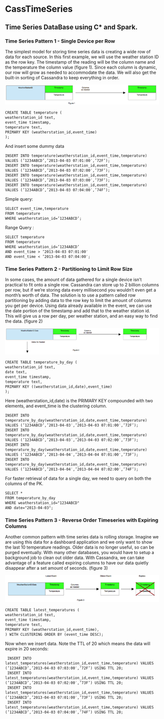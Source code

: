 # CassTimeSeries
## Time Series DataBase using C* and Spark.

### Time Series Pattern 1 - Single Device per Row
The simplest model for storing time series data is creating a wide row of data for each source. 
In this first example, we will use the weather station ID as the row key. 
The timestamp of the reading will be the column name and the temperature the column value (figure 1). 
Since each column is dynamic, our row will grow as needed to accommodate the data. We will also get the built-in sorting of 
Cassandra to keep everything in order.

![alt](https://github.com/letslego/CassTimeSeries/blob/master/images/TimeSeries1.png)

```
CREATE TABLE temperature (
weatherstation_id text,
event_time timestamp,
temperature text,
PRIMARY KEY (weatherstation_id,event_time)
);
```
And insert some dummy data

```
INSERT INTO temperature(weatherstation_id,event_time,temperature) VALUES (’1234ABCD’,’2013-04-03 07:01:00′,’72F’);
INSERT INTO temperature(weatherstation_id,event_time,temperature) VALUES (’1234ABCD’,’2013-04-03 07:02:00′,’73F’);
INSERT INTO temperature(weatherstation_id,event_time,temperature) VALUES (’1234ABCD’,’2013-04-03 07:03:00′,’73F’);
INSERT INTO temperature(weatherstation_id,event_time,temperature) VALUES (’1234ABCD’,’2013-04-03 07:04:00′,’74F’);
```

Simple query:

```
SELECT event_time,temperature
FROM temperature
WHERE weatherstation_id=’1234ABCD’;
```

Range Query :

```
SELECT temperature
FROM temperature
WHERE weatherstation_id=’1234ABCD’
AND event_time > ’2013-04-03 07:01:00′
AND event_time < ’2013-04-03 07:04:00′;
```

### Time Series Pattern 2 - Partitioning to Limit Row Size
In some cases, the amount of data gathered for a single device isn’t practical to fit onto a single row. 
Cassandra can store up to 2 billion columns per row, but if we’re storing data every millisecond you wouldn’t even 
get a month’s worth of data. The solution is to use a pattern called row partitioning by adding data to the row key 
to limit the amount of columns you get per device. Using data already available in the event, we can use the date portion 
of the timestamp and add that to the weather station id. This will give us a row per day, per weather station, and an easy 
way to find the data. (figure 2)  

![alt](https://github.com/letslego/CassTimeSeries/blob/master/images/TimeSeries2.png)

```
CREATE TABLE temperature_by_day (
weatherstation_id text,
date text,
event_time timestamp,
temperature text,
PRIMARY KEY ((weatherstation_id,date),event_time)
);
```
Here (weatherstation_id,date) is the PRIMARY KEY compounded with two elements, and event_time is the clustering column.

```
INSERT INTO temperature_by_day(weatherstation_id,date,event_time,temperature) VALUES (’1234ABCD’,’2013-04-03′,’2013-04-03 07:01:00′,’72F’);
INSERT INTO temperature_by_day(weatherstation_id,date,event_time,temperature) VALUES (’1234ABCD’,’2013-04-03′,’2013-04-03 07:02:00′,’73F’);
INSERT INTO temperature_by_day(weatherstation_id,date,event_time,temperature) VALUES (’1234ABCD’,’2013-04-04′,’2013-04-04 07:01:00′,’73F’);
INSERT INTO temperature_by_day(weatherstation_id,date,event_time,temperature) VALUES (’1234ABCD’,’2013-04-04′,’2013-04-04 07:02:00′,’74F’);
```
For faster retrieval of data for a single day, we need to query on both the columns of the PK.

```
SELECT *
FROM temperature_by_day
WHERE weatherstation_id="1234ABCD"
AND date="2013-04-03";
```

### Time Series Pattern 3 - Reverse Order Timeseries with Expiring Columns

Another common pattern with time series data is rolling storage. 
Imagine we are using this data for a dashboard application and we only want to show the last 10 temperature readings. 
Older data is no longer useful, so can be purged eventually. With many other databases, you would have to setup a background 
job to clean out older data. With Cassandra, we can take advantage of a feature called expiring columns to have our data quietly 
disappear after a set amount of seconds. (figure 3)

![alt](https://github.com/letslego/CassTimeSeries/blob/master/images/TimeSeries3.png)

```
CREATE TABLE latest_temperatures (
weatherstation_id text,
event_time timestamp,
temperature text,
PRIMARY KEY (weatherstation_id,event_time),
) WITH CLUSTERING ORDER BY (event_time DESC);
```

Now when we insert data. Note the TTL of 20 which means the data will expire in 20 seconds:

```
 INSERT INTO latest_temperatures(weatherstation_id,event_time,temperature) VALUES (’1234ABCD’,’2013-04-03 07:03:00′,’72F’) USING TTL 20;
 INSERT INTO latest_temperatures(weatherstation_id,event_time,temperature) VALUES (’1234ABCD’,’2013-04-03 07:02:00′,’73F’) USING TTL 20;
 INSERT INTO latest_temperatures(weatherstation_id,event_time,temperature) VALUES (’1234ABCD’,’2013-04-03 07:01:00′,’73F’) USING TTL 20;
 INSERT INTO latest_temperatures(weatherstation_id,event_time,temperature) VALUES (’1234ABCD’,’2013-04-03 07:04:00′,’74F’) USING TTL 20;
```

